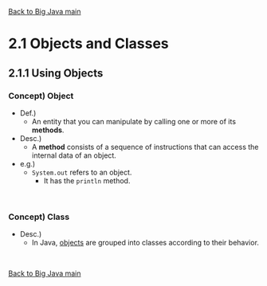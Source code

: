 [Back to Big Java main](../../../main.md)

# 2.1 Objects and Classes
## 2.1.1 Using Objects
### Concept) Object
- Def.)
  - An entity that you can manipulate by calling one or more of its **methods**.
- Desc.)
  - A **method** consists of a sequence of instructions that can access the internal data of an object.
- e.g.)
  - ```System.out``` refers to an object.
    - It has the ```println``` method.

<br>

### Concept) Class
- Desc.)
  - In Java, [objects](#concept-object) are grouped into classes according to their behavior. 


<br>

[Back to Big Java main](../../../main.md)